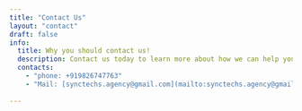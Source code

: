 ```yaml
---
title: "Contact Us"
layout: "contact"
draft: false
info: 
  title: Why you should contact us!
  description: Contact us today to learn more about how we can help you grow your business online.
  contacts: 
    - "phone: +919826747763"
    - "Mail: [synctechs.agency@gmail.com](mailto:synctechs.agency@gmail.com)"
    
---
```

